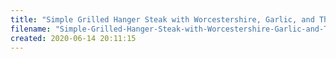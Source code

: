 ```yaml
---
title: "Simple Grilled Hanger Steak with Worcestershire, Garlic, and Thyme"
filename: "Simple-Grilled-Hanger-Steak-with-Worcestershire-Garlic-and-Thyme"
created: 2020-06-14 20:11:15
---
```

